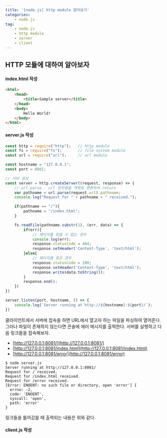 ```yaml
---
title: '[node.js] http module 알아보기'
categories:
    - node.js
tag:
    - node.js
    - http module
    - server
    - client
---
```


## HTTP 모듈에 대하여 알아보자

#### index.html 작성

```html
<html>
    <head>
        <title>Sample server</title>
    </head>
    <body>
        Hello World!
    </body>
</html>
```

#### server.js 작성
```javascript
const http = require("http");   // http module
const fs = require("fs");       // file system module
const url = require("url");     // url module

const hostname = "127.0.0.1";
const port = 8081;

// 서버 생성
const server = http.createServer((request, response) => {
    // url.parse - url 문자열을 객체로 변환하여 return
    var pathname = url.parse(request.url).pathname;
    console.log("Request for " + pathname + " received.");

    if(pathname == "/"){
        pathname = "/index.html";
    }

    fs.readFile(pathname.substr(1), (err, data) => {
        if(err){ 
            // 페이지를 찾을 수 없는 경우
            console.log(err);
            response.statusCode = 404;
            response.setHeader('Content-Type', 'text/html');
        }else{
            // 페이지를 찾은 경우
            response.statusCode = 200;
            response.setHeader('Content-Type', 'text/html');
            response.write(data.toString());
        }
        response.end();
    })
})

server.listen(port, hostname, () => {
    console.log(`Server running at http://${hostname}:${port}/`);
})
```
클라이언트에서 서버에 접속을 하면 URL에서 열고자 하는 파일을 파싱하여 열어준다. 그러나 파일이 존재하지 않는다면 콘솔에 에러 메시지를 출력한다. 서버를 실행하고 다음 링크들을 접속해보자.  
- [http://127.0.0.1:8081/](http://127.0.0.1:8081/)
- [http://127.0.0.1:8081/index.html](http://127.0.0.1:8081/index.html)
- [http://127.0.0.1:8081/error](http://127.0.0.1:8081/error)  

```text
$ node server.js
Server running at http://127.0.0.1:8081/
Request for / received.
Request for /index.html received.
Request for /error received.
[Error: ENOENT: no such file or directory, open 'error'] {
  errno: -2,
  code: 'ENOENT',
  syscall: 'open',
  path: 'error'
}
```
링크들을 틀어갔을 때 출력되는 내용은 위와 같다.

#### client.js 작성  
